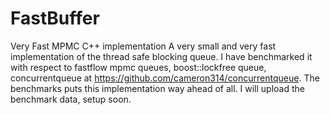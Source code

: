 # FastBuffer
Very Fast MPMC C++ implementation
A very small and very fast implementation of the thread safe blocking queue. I have benchmarked it with respect to fastflow mpmc queues, boost::lockfree queue, concurrentqueue at https://github.com/cameron314/concurrentqueue. The benchmarks puts this implementation way ahead of all. I will upload the benchmark data, setup soon. 

